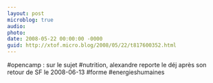 ```yaml
---
layout: post
microblog: true
audio: 
photo: 
date: 2008-05-22 00:00:00 -0000
guid: http://xtof.micro.blog/2008/05/22/t817600352.html
---
```

#opencamp : sur le sujet #nutrition, alexandre reporte le déj après son retour de SF le 2008-06-13  #forme #energieshumaines
